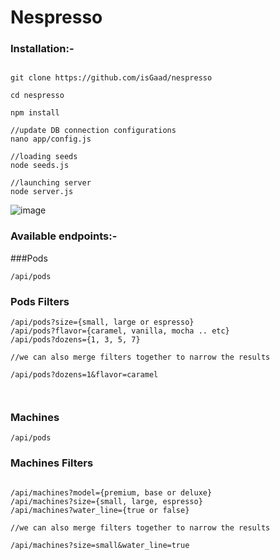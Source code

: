 # Nespresso

### Installation:-

```

git clone https://github.com/isGaad/nespresso

cd nespresso

npm install

//update DB connection configurations
nano app/config.js

//loading seeds
node seeds.js 

//launching server
node server.js

```
![image](https://user-images.githubusercontent.com/6369399/118681066-90dedc00-b7ff-11eb-89e9-5d68ea02153c.png)

### Available endpoints:-

###Pods
```
/api/pods
```
### Pods Filters
```
/api/pods?size={small, large or espresso}
/api/pods?flavor={caramel, vanilla, mocha .. etc}
/api/pods?dozens={1, 3, 5, 7}

//we can also merge filters together to narrow the results

/api/pods?dozens=1&flavor=caramel

    
```
### Machines

```
/api/pods
```
### Machines Filters
```

/api/machines?model={premium, base or deluxe}
/api/machines?size={small, large, espresso}
/api/machines?water_line={true or false}

//we can also merge filters together to narrow the results

/api/machines?size=small&water_line=true



```